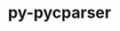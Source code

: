 ---
title: "py-pycparser"
layout: cache
categories: [package, develop]
meta: {"versions": ["2.20", "2.21"], "compilers": ["gcc@=11.1.0", "gcc@=11.3.0", "gcc@=7.3.1", "gcc@=7.5.0", "oneapi@=2023.1.0"], "oss": ["amzn2", "ubuntu18.04", "ubuntu20.04", "ubuntu22.04"], "platforms": ["linux"], "targets": ["aarch64", "ivybridge", "neoverse_n1", "ppc64le", "x86_64", "x86_64_v3"], "stacks": ["aws-isc", "aws-isc-aarch64", "data-vis-sdk", "e4s", "e4s-oneapi", "e4s-power", "ml-linux-x86_64-cpu", "ml-linux-x86_64-cuda", "ml-linux-x86_64-rocm", "radiuss", "root"], "num_specs": 109, "num_specs_by_stack": {"aws-isc-aarch64": 4, "root": 109, "aws-isc": 2, "radiuss": 58, "e4s-power": 13, "e4s-oneapi": 2, "data-vis-sdk": 7, "e4s": 8, "ml-linux-x86_64-cuda": 4, "ml-linux-x86_64-rocm": 4, "ml-linux-x86_64-cpu": 4}}
spec_details: [{"hash": "fx3u5ew7gdnvwuhknztinif3psqhzkgu", "compiler": "gcc@=7.3.1", "versions": ["2.21"], "os": "amzn2", "platform": "linux", "target": "aarch64", "variants": ["build_system=python_pip"], "stacks": ["aws-isc-aarch64", "root"], "size": "-", "tarball": "https://binaries.spack.io/develop/build_cache/linux-amzn2-aarch64/gcc-7.3.1/py-pycparser-2.21/linux-amzn2-aarch64-gcc-7.3.1-py-pycparser-2.21-fx3u5ew7gdnvwuhknztinif3psqhzkgu.spack"}, {"hash": "k6tgcc3a4ffr3tmu7cscd7qmfluzrsbj", "compiler": "gcc@=7.3.1", "versions": ["2.21"], "os": "amzn2", "platform": "linux", "target": "aarch64", "variants": ["build_system=python_pip"], "stacks": ["aws-isc-aarch64", "root"], "size": "-", "tarball": "https://binaries.spack.io/develop/build_cache/linux-amzn2-aarch64/gcc-7.3.1/py-pycparser-2.21/linux-amzn2-aarch64-gcc-7.3.1-py-pycparser-2.21-k6tgcc3a4ffr3tmu7cscd7qmfluzrsbj.spack"}, {"hash": "ylyjtki2tie7x3t3x2asbbg733n2uccb", "compiler": "gcc@=7.3.1", "versions": ["2.21"], "os": "amzn2", "platform": "linux", "target": "ivybridge", "variants": ["build_system=python_pip"], "stacks": ["root"], "size": "-", "tarball": "https://binaries.spack.io/develop/build_cache/linux-amzn2-ivybridge/gcc-7.3.1/py-pycparser-2.21/linux-amzn2-ivybridge-gcc-7.3.1-py-pycparser-2.21-ylyjtki2tie7x3t3x2asbbg733n2uccb.spack"}, {"hash": "ba7cexytsglhgym4vczjmbn7s4audjnq", "compiler": "gcc@=7.3.1", "versions": ["2.21"], "os": "amzn2", "platform": "linux", "target": "ivybridge", "variants": ["build_system=python_pip"], "stacks": ["root"], "size": "-", "tarball": "https://binaries.spack.io/develop/build_cache/linux-amzn2-ivybridge/gcc-7.3.1/py-pycparser-2.21/linux-amzn2-ivybridge-gcc-7.3.1-py-pycparser-2.21-ba7cexytsglhgym4vczjmbn7s4audjnq.spack"}, {"hash": "5ist2i57hbobgafdavqpyhcum6kcbqyy", "compiler": "gcc@=7.3.1", "versions": ["2.21"], "os": "amzn2", "platform": "linux", "target": "ivybridge", "variants": ["build_system=python_pip"], "stacks": ["root"], "size": "-", "tarball": "https://binaries.spack.io/develop/build_cache/linux-amzn2-ivybridge/gcc-7.3.1/py-pycparser-2.21/linux-amzn2-ivybridge-gcc-7.3.1-py-pycparser-2.21-5ist2i57hbobgafdavqpyhcum6kcbqyy.spack"}, {"hash": "4p6egowcworyvn26whuaju54nktnzfgx", "compiler": "gcc@=7.3.1", "versions": ["2.21"], "os": "amzn2", "platform": "linux", "target": "ivybridge", "variants": ["build_system=python_pip"], "stacks": ["root"], "size": "-", "tarball": "https://binaries.spack.io/develop/build_cache/linux-amzn2-ivybridge/gcc-7.3.1/py-pycparser-2.21/linux-amzn2-ivybridge-gcc-7.3.1-py-pycparser-2.21-4p6egowcworyvn26whuaju54nktnzfgx.spack"}, {"hash": "gpwyyj6okmjan2afdnxxcmoapxx7uds3", "compiler": "gcc@=7.3.1", "versions": ["2.21"], "os": "amzn2", "platform": "linux", "target": "ivybridge", "variants": ["build_system=python_pip"], "stacks": ["root"], "size": "-", "tarball": "https://binaries.spack.io/develop/build_cache/linux-amzn2-ivybridge/gcc-7.3.1/py-pycparser-2.21/linux-amzn2-ivybridge-gcc-7.3.1-py-pycparser-2.21-gpwyyj6okmjan2afdnxxcmoapxx7uds3.spack"}, {"hash": "geqfse63t3vtemhj5mngqnemzpxd7xeq", "compiler": "gcc@=7.3.1", "versions": ["2.21"], "os": "amzn2", "platform": "linux", "target": "neoverse_n1", "variants": ["build_system=python_pip"], "stacks": ["aws-isc-aarch64", "root"], "size": "-", "tarball": "https://binaries.spack.io/develop/build_cache/linux-amzn2-neoverse_n1/gcc-7.3.1/py-pycparser-2.21/linux-amzn2-neoverse_n1-gcc-7.3.1-py-pycparser-2.21-geqfse63t3vtemhj5mngqnemzpxd7xeq.spack"}, {"hash": "zewrlobgckgdxubvamyi3svuqo7degys", "compiler": "gcc@=7.3.1", "versions": ["2.21"], "os": "amzn2", "platform": "linux", "target": "neoverse_n1", "variants": ["build_system=python_pip"], "stacks": ["aws-isc-aarch64", "root"], "size": "-", "tarball": "https://binaries.spack.io/develop/build_cache/linux-amzn2-neoverse_n1/gcc-7.3.1/py-pycparser-2.21/linux-amzn2-neoverse_n1-gcc-7.3.1-py-pycparser-2.21-zewrlobgckgdxubvamyi3svuqo7degys.spack"}, {"hash": "3phdz6vm4imx6d3vzk5ul3qisc4sv7ez", "compiler": "gcc@=7.3.1", "versions": ["2.21"], "os": "amzn2", "platform": "linux", "target": "x86_64_v3", "variants": ["build_system=python_pip"], "stacks": ["aws-isc", "root"], "size": "-", "tarball": "https://binaries.spack.io/develop/build_cache/linux-amzn2-x86_64_v3/gcc-7.3.1/py-pycparser-2.21/linux-amzn2-x86_64_v3-gcc-7.3.1-py-pycparser-2.21-3phdz6vm4imx6d3vzk5ul3qisc4sv7ez.spack"}, {"hash": "pk2v5o3ssgti7hq7uxm4r6qwyh4tbo4w", "compiler": "gcc@=7.3.1", "versions": ["2.21"], "os": "amzn2", "platform": "linux", "target": "x86_64_v3", "variants": ["build_system=python_pip"], "stacks": ["aws-isc", "root"], "size": "-", "tarball": "https://binaries.spack.io/develop/build_cache/linux-amzn2-x86_64_v3/gcc-7.3.1/py-pycparser-2.21/linux-amzn2-x86_64_v3-gcc-7.3.1-py-pycparser-2.21-pk2v5o3ssgti7hq7uxm4r6qwyh4tbo4w.spack"}, {"hash": "6x6gkend4q4z6r7ytont6uhk77o6koql", "compiler": "gcc@=7.3.1", "versions": ["2.21"], "os": "amzn2", "platform": "linux", "target": "x86_64_v3", "variants": ["build_system=python_pip"], "stacks": ["root"], "size": "-", "tarball": "https://binaries.spack.io/develop/build_cache/linux-amzn2-x86_64_v3/gcc-7.3.1/py-pycparser-2.21/linux-amzn2-x86_64_v3-gcc-7.3.1-py-pycparser-2.21-6x6gkend4q4z6r7ytont6uhk77o6koql.spack"}, {"hash": "ks6tjanyzi4ymluxc4s7a7h7huycu5i2", "compiler": "gcc@=7.3.1", "versions": ["2.21"], "os": "amzn2", "platform": "linux", "target": "x86_64_v3", "variants": ["build_system=python_pip"], "stacks": ["root"], "size": "-", "tarball": "https://binaries.spack.io/develop/build_cache/linux-amzn2-x86_64_v3/gcc-7.3.1/py-pycparser-2.21/linux-amzn2-x86_64_v3-gcc-7.3.1-py-pycparser-2.21-ks6tjanyzi4ymluxc4s7a7h7huycu5i2.spack"}, {"hash": "pvhgrhcirtgbtjuho3werfyeyvemecak", "compiler": "gcc@=7.3.1", "versions": ["2.21"], "os": "amzn2", "platform": "linux", "target": "x86_64_v3", "variants": [], "stacks": ["root"], "size": "-", "tarball": "https://binaries.spack.io/develop/build_cache/linux-amzn2-x86_64_v3/gcc-7.3.1/py-pycparser-2.21/linux-amzn2-x86_64_v3-gcc-7.3.1-py-pycparser-2.21-pvhgrhcirtgbtjuho3werfyeyvemecak.spack"}, {"hash": "hp4tt7btj7vieqcfvqogueqme3akh5pa", "compiler": "gcc@=7.3.1", "versions": ["2.21"], "os": "amzn2", "platform": "linux", "target": "x86_64_v3", "variants": ["build_system=python_pip"], "stacks": ["root"], "size": "-", "tarball": "https://binaries.spack.io/develop/build_cache/linux-amzn2-x86_64_v3/gcc-7.3.1/py-pycparser-2.21/linux-amzn2-x86_64_v3-gcc-7.3.1-py-pycparser-2.21-hp4tt7btj7vieqcfvqogueqme3akh5pa.spack"}, {"hash": "3aftb5ymaiqqaz7ypbpu67afi2grha3z", "compiler": "gcc@=7.3.1", "versions": ["2.21"], "os": "amzn2", "platform": "linux", "target": "x86_64_v3", "variants": [], "stacks": ["root"], "size": "-", "tarball": "https://binaries.spack.io/develop/build_cache/linux-amzn2-x86_64_v3/gcc-7.3.1/py-pycparser-2.21/linux-amzn2-x86_64_v3-gcc-7.3.1-py-pycparser-2.21-3aftb5ymaiqqaz7ypbpu67afi2grha3z.spack"}, {"hash": "6p3bmmrocxktwxrny3i27blddncvaoi4", "compiler": "gcc@=7.3.1", "versions": ["2.21"], "os": "amzn2", "platform": "linux", "target": "x86_64_v3", "variants": ["build_system=python_pip"], "stacks": ["root"], "size": "-", "tarball": "https://binaries.spack.io/develop/build_cache/linux-amzn2-x86_64_v3/gcc-7.3.1/py-pycparser-2.21/linux-amzn2-x86_64_v3-gcc-7.3.1-py-pycparser-2.21-6p3bmmrocxktwxrny3i27blddncvaoi4.spack"}, {"hash": "kf3dozjlkbh36i5vbeeajtwrzl3j4bnn", "compiler": "gcc@=7.5.0", "versions": ["2.20"], "os": "ubuntu18.04", "platform": "linux", "target": "x86_64", "variants": [], "stacks": ["root", "radiuss"], "size": "-", "tarball": "https://binaries.spack.io/develop/build_cache/linux-ubuntu18.04-x86_64/gcc-7.5.0/py-pycparser-2.20/linux-ubuntu18.04-x86_64-gcc-7.5.0-py-pycparser-2.20-kf3dozjlkbh36i5vbeeajtwrzl3j4bnn.spack"}, {"hash": "a5iuthkmvj5o3gth6cnqcfczmcimggi6", "compiler": "gcc@=7.5.0", "versions": ["2.20"], "os": "ubuntu18.04", "platform": "linux", "target": "x86_64", "variants": [], "stacks": ["root", "radiuss"], "size": "-", "tarball": "https://binaries.spack.io/develop/build_cache/linux-ubuntu18.04-x86_64/gcc-7.5.0/py-pycparser-2.20/linux-ubuntu18.04-x86_64-gcc-7.5.0-py-pycparser-2.20-a5iuthkmvj5o3gth6cnqcfczmcimggi6.spack"}, {"hash": "7k36vi7qtu56qk75mn75qv5xxkei423h", "compiler": "gcc@=7.5.0", "versions": ["2.20"], "os": "ubuntu18.04", "platform": "linux", "target": "x86_64", "variants": [], "stacks": ["root", "radiuss"], "size": "-", "tarball": "https://binaries.spack.io/develop/build_cache/linux-ubuntu18.04-x86_64/gcc-7.5.0/py-pycparser-2.20/linux-ubuntu18.04-x86_64-gcc-7.5.0-py-pycparser-2.20-7k36vi7qtu56qk75mn75qv5xxkei423h.spack"}, {"hash": "i4vl6kf4tmb73un7vpmvttfl6h5dwosj", "compiler": "gcc@=7.5.0", "versions": ["2.20"], "os": "ubuntu18.04", "platform": "linux", "target": "x86_64", "variants": [], "stacks": ["root", "radiuss"], "size": "-", "tarball": "https://binaries.spack.io/develop/build_cache/linux-ubuntu18.04-x86_64/gcc-7.5.0/py-pycparser-2.20/linux-ubuntu18.04-x86_64-gcc-7.5.0-py-pycparser-2.20-i4vl6kf4tmb73un7vpmvttfl6h5dwosj.spack"}, {"hash": "rt2ydsggdet3krmdm7xw53ckytfmke7a", "compiler": "gcc@=7.5.0", "versions": ["2.20"], "os": "ubuntu18.04", "platform": "linux", "target": "x86_64", "variants": [], "stacks": ["root", "radiuss"], "size": "-", "tarball": "https://binaries.spack.io/develop/build_cache/linux-ubuntu18.04-x86_64/gcc-7.5.0/py-pycparser-2.20/linux-ubuntu18.04-x86_64-gcc-7.5.0-py-pycparser-2.20-rt2ydsggdet3krmdm7xw53ckytfmke7a.spack"}, {"hash": "izjl643i4r44v6ue2wi2bg2xfpuikafn", "compiler": "gcc@=7.5.0", "versions": ["2.20"], "os": "ubuntu18.04", "platform": "linux", "target": "x86_64", "variants": [], "stacks": ["root", "radiuss"], "size": "-", "tarball": "https://binaries.spack.io/develop/build_cache/linux-ubuntu18.04-x86_64/gcc-7.5.0/py-pycparser-2.20/linux-ubuntu18.04-x86_64-gcc-7.5.0-py-pycparser-2.20-izjl643i4r44v6ue2wi2bg2xfpuikafn.spack"}, {"hash": "qq7piytjrlvq4hbd2vxqxm4vakd4yt2p", "compiler": "gcc@=7.5.0", "versions": ["2.20"], "os": "ubuntu18.04", "platform": "linux", "target": "x86_64", "variants": [], "stacks": ["root", "radiuss"], "size": "-", "tarball": "https://binaries.spack.io/develop/build_cache/linux-ubuntu18.04-x86_64/gcc-7.5.0/py-pycparser-2.20/linux-ubuntu18.04-x86_64-gcc-7.5.0-py-pycparser-2.20-qq7piytjrlvq4hbd2vxqxm4vakd4yt2p.spack"}, {"hash": "ndqu5wcn4vtombgr4wlboutx5e3ynjgp", "compiler": "gcc@=7.5.0", "versions": ["2.20"], "os": "ubuntu18.04", "platform": "linux", "target": "x86_64", "variants": [], "stacks": ["root", "radiuss"], "size": "-", "tarball": "https://binaries.spack.io/develop/build_cache/linux-ubuntu18.04-x86_64/gcc-7.5.0/py-pycparser-2.20/linux-ubuntu18.04-x86_64-gcc-7.5.0-py-pycparser-2.20-ndqu5wcn4vtombgr4wlboutx5e3ynjgp.spack"}, {"hash": "bf37v3w56bp6l4aqu5iyrgvlmikre3o5", "compiler": "gcc@=7.5.0", "versions": ["2.20"], "os": "ubuntu18.04", "platform": "linux", "target": "x86_64", "variants": [], "stacks": ["root", "radiuss"], "size": "-", "tarball": "https://binaries.spack.io/develop/build_cache/linux-ubuntu18.04-x86_64/gcc-7.5.0/py-pycparser-2.20/linux-ubuntu18.04-x86_64-gcc-7.5.0-py-pycparser-2.20-bf37v3w56bp6l4aqu5iyrgvlmikre3o5.spack"}, {"hash": "vsqedra6xhorcozepzkqxu7gomwp3rfc", "compiler": "gcc@=7.5.0", "versions": ["2.20"], "os": "ubuntu18.04", "platform": "linux", "target": "x86_64", "variants": [], "stacks": ["root", "radiuss"], "size": "-", "tarball": "https://binaries.spack.io/develop/build_cache/linux-ubuntu18.04-x86_64/gcc-7.5.0/py-pycparser-2.20/linux-ubuntu18.04-x86_64-gcc-7.5.0-py-pycparser-2.20-vsqedra6xhorcozepzkqxu7gomwp3rfc.spack"}, {"hash": "town2fvhp4gqfdb245fmsd76do52te6t", "compiler": "gcc@=7.5.0", "versions": ["2.20"], "os": "ubuntu18.04", "platform": "linux", "target": "x86_64", "variants": [], "stacks": ["root", "radiuss"], "size": "-", "tarball": "https://binaries.spack.io/develop/build_cache/linux-ubuntu18.04-x86_64/gcc-7.5.0/py-pycparser-2.20/linux-ubuntu18.04-x86_64-gcc-7.5.0-py-pycparser-2.20-town2fvhp4gqfdb245fmsd76do52te6t.spack"}, {"hash": "yfbkb7iy2tz5pzcaqnuc2hq66qrl3m4z", "compiler": "gcc@=7.5.0", "versions": ["2.20"], "os": "ubuntu18.04", "platform": "linux", "target": "x86_64", "variants": [], "stacks": ["root", "radiuss"], "size": "-", "tarball": "https://binaries.spack.io/develop/build_cache/linux-ubuntu18.04-x86_64/gcc-7.5.0/py-pycparser-2.20/linux-ubuntu18.04-x86_64-gcc-7.5.0-py-pycparser-2.20-yfbkb7iy2tz5pzcaqnuc2hq66qrl3m4z.spack"}, {"hash": "njec6akchlrnvtmcnncec7djmf33kq72", "compiler": "gcc@=7.5.0", "versions": ["2.20"], "os": "ubuntu18.04", "platform": "linux", "target": "x86_64", "variants": [], "stacks": ["root", "radiuss"], "size": "-", "tarball": "https://binaries.spack.io/develop/build_cache/linux-ubuntu18.04-x86_64/gcc-7.5.0/py-pycparser-2.20/linux-ubuntu18.04-x86_64-gcc-7.5.0-py-pycparser-2.20-njec6akchlrnvtmcnncec7djmf33kq72.spack"}, {"hash": "mve7juhu54thbh6ffrsnmiom7i35kktx", "compiler": "gcc@=7.5.0", "versions": ["2.20"], "os": "ubuntu18.04", "platform": "linux", "target": "x86_64", "variants": [], "stacks": ["root", "radiuss"], "size": "-", "tarball": "https://binaries.spack.io/develop/build_cache/linux-ubuntu18.04-x86_64/gcc-7.5.0/py-pycparser-2.20/linux-ubuntu18.04-x86_64-gcc-7.5.0-py-pycparser-2.20-mve7juhu54thbh6ffrsnmiom7i35kktx.spack"}, {"hash": "yl22onkb743ax72l5s26gfkwa5m4r7dm", "compiler": "gcc@=7.5.0", "versions": ["2.20"], "os": "ubuntu18.04", "platform": "linux", "target": "x86_64", "variants": [], "stacks": ["root", "radiuss"], "size": "-", "tarball": "https://binaries.spack.io/develop/build_cache/linux-ubuntu18.04-x86_64/gcc-7.5.0/py-pycparser-2.20/linux-ubuntu18.04-x86_64-gcc-7.5.0-py-pycparser-2.20-yl22onkb743ax72l5s26gfkwa5m4r7dm.spack"}, {"hash": "td73h75cjgkszeopil2g5yb6jhxflwhu", "compiler": "gcc@=7.5.0", "versions": ["2.20"], "os": "ubuntu18.04", "platform": "linux", "target": "x86_64", "variants": [], "stacks": ["root", "radiuss"], "size": "-", "tarball": "https://binaries.spack.io/develop/build_cache/linux-ubuntu18.04-x86_64/gcc-7.5.0/py-pycparser-2.20/linux-ubuntu18.04-x86_64-gcc-7.5.0-py-pycparser-2.20-td73h75cjgkszeopil2g5yb6jhxflwhu.spack"}, {"hash": "aalcmbtazjp5yawdulaa2p3wou2n3ryg", "compiler": "gcc@=7.5.0", "versions": ["2.20"], "os": "ubuntu18.04", "platform": "linux", "target": "x86_64", "variants": [], "stacks": ["root", "radiuss"], "size": "-", "tarball": "https://binaries.spack.io/develop/build_cache/linux-ubuntu18.04-x86_64/gcc-7.5.0/py-pycparser-2.20/linux-ubuntu18.04-x86_64-gcc-7.5.0-py-pycparser-2.20-aalcmbtazjp5yawdulaa2p3wou2n3ryg.spack"}, {"hash": "fmnszfpovc2b3f4snvi4ol6bsctnvzqj", "compiler": "gcc@=7.5.0", "versions": ["2.20"], "os": "ubuntu18.04", "platform": "linux", "target": "x86_64", "variants": [], "stacks": ["root", "radiuss"], "size": "-", "tarball": "https://binaries.spack.io/develop/build_cache/linux-ubuntu18.04-x86_64/gcc-7.5.0/py-pycparser-2.20/linux-ubuntu18.04-x86_64-gcc-7.5.0-py-pycparser-2.20-fmnszfpovc2b3f4snvi4ol6bsctnvzqj.spack"}, {"hash": "oftffniapxolasqzsu6z7mwyvnvwtcck", "compiler": "gcc@=7.5.0", "versions": ["2.20"], "os": "ubuntu18.04", "platform": "linux", "target": "x86_64", "variants": [], "stacks": ["root", "radiuss"], "size": "-", "tarball": "https://binaries.spack.io/develop/build_cache/linux-ubuntu18.04-x86_64/gcc-7.5.0/py-pycparser-2.20/linux-ubuntu18.04-x86_64-gcc-7.5.0-py-pycparser-2.20-oftffniapxolasqzsu6z7mwyvnvwtcck.spack"}, {"hash": "sbnq3dujqglvrlghx6vvjdugzcyk66fk", "compiler": "gcc@=7.5.0", "versions": ["2.20"], "os": "ubuntu18.04", "platform": "linux", "target": "x86_64", "variants": [], "stacks": ["root", "radiuss"], "size": "-", "tarball": "https://binaries.spack.io/develop/build_cache/linux-ubuntu18.04-x86_64/gcc-7.5.0/py-pycparser-2.20/linux-ubuntu18.04-x86_64-gcc-7.5.0-py-pycparser-2.20-sbnq3dujqglvrlghx6vvjdugzcyk66fk.spack"}, {"hash": "t4qfjsznajkrvn7d4cnvubqr7d4yrdsq", "compiler": "gcc@=7.5.0", "versions": ["2.20"], "os": "ubuntu18.04", "platform": "linux", "target": "x86_64", "variants": [], "stacks": ["root", "radiuss"], "size": "-", "tarball": "https://binaries.spack.io/develop/build_cache/linux-ubuntu18.04-x86_64/gcc-7.5.0/py-pycparser-2.20/linux-ubuntu18.04-x86_64-gcc-7.5.0-py-pycparser-2.20-t4qfjsznajkrvn7d4cnvubqr7d4yrdsq.spack"}, {"hash": "wf55q5y6it3md6qxh7wbaf6tmwhonewp", "compiler": "gcc@=7.5.0", "versions": ["2.20"], "os": "ubuntu18.04", "platform": "linux", "target": "x86_64", "variants": [], "stacks": ["root", "radiuss"], "size": "-", "tarball": "https://binaries.spack.io/develop/build_cache/linux-ubuntu18.04-x86_64/gcc-7.5.0/py-pycparser-2.20/linux-ubuntu18.04-x86_64-gcc-7.5.0-py-pycparser-2.20-wf55q5y6it3md6qxh7wbaf6tmwhonewp.spack"}, {"hash": "ynkzidrbhu6tml7oxw4gdlqkouz5rus7", "compiler": "gcc@=7.5.0", "versions": ["2.20"], "os": "ubuntu18.04", "platform": "linux", "target": "x86_64", "variants": [], "stacks": ["root", "radiuss"], "size": "-", "tarball": "https://binaries.spack.io/develop/build_cache/linux-ubuntu18.04-x86_64/gcc-7.5.0/py-pycparser-2.20/linux-ubuntu18.04-x86_64-gcc-7.5.0-py-pycparser-2.20-ynkzidrbhu6tml7oxw4gdlqkouz5rus7.spack"}, {"hash": "25kgv2epwae4dmpe2zfqds7koxwuh645", "compiler": "gcc@=7.5.0", "versions": ["2.21"], "os": "ubuntu18.04", "platform": "linux", "target": "x86_64", "variants": ["build_system=python_pip"], "stacks": ["root", "radiuss"], "size": "-", "tarball": "https://binaries.spack.io/develop/build_cache/linux-ubuntu18.04-x86_64/gcc-7.5.0/py-pycparser-2.21/linux-ubuntu18.04-x86_64-gcc-7.5.0-py-pycparser-2.21-25kgv2epwae4dmpe2zfqds7koxwuh645.spack"}, {"hash": "hd3itj6whtgqb4s3qximje3uhgmiiutz", "compiler": "gcc@=7.5.0", "versions": ["2.20"], "os": "ubuntu18.04", "platform": "linux", "target": "x86_64", "variants": [], "stacks": ["root", "radiuss"], "size": "-", "tarball": "https://binaries.spack.io/develop/build_cache/linux-ubuntu18.04-x86_64/gcc-7.5.0/py-pycparser-2.20/linux-ubuntu18.04-x86_64-gcc-7.5.0-py-pycparser-2.20-hd3itj6whtgqb4s3qximje3uhgmiiutz.spack"}, {"hash": "echvll767rvjemei6eih3dg4glkzraao", "compiler": "gcc@=7.5.0", "versions": ["2.21"], "os": "ubuntu18.04", "platform": "linux", "target": "x86_64", "variants": [], "stacks": ["root", "radiuss"], "size": "-", "tarball": "https://binaries.spack.io/develop/build_cache/linux-ubuntu18.04-x86_64/gcc-7.5.0/py-pycparser-2.21/linux-ubuntu18.04-x86_64-gcc-7.5.0-py-pycparser-2.21-echvll767rvjemei6eih3dg4glkzraao.spack"}, {"hash": "tmntzccgsnjjcs4g33ovq2wfvydveet4", "compiler": "gcc@=7.5.0", "versions": ["2.20"], "os": "ubuntu18.04", "platform": "linux", "target": "x86_64", "variants": [], "stacks": ["root", "radiuss"], "size": "-", "tarball": "https://binaries.spack.io/develop/build_cache/linux-ubuntu18.04-x86_64/gcc-7.5.0/py-pycparser-2.20/linux-ubuntu18.04-x86_64-gcc-7.5.0-py-pycparser-2.20-tmntzccgsnjjcs4g33ovq2wfvydveet4.spack"}, {"hash": "nuq32d3z7ewiziuea2ufx2yp5hjwdk6i", "compiler": "gcc@=7.5.0", "versions": ["2.20"], "os": "ubuntu18.04", "platform": "linux", "target": "x86_64", "variants": [], "stacks": ["root", "radiuss"], "size": "-", "tarball": "https://binaries.spack.io/develop/build_cache/linux-ubuntu18.04-x86_64/gcc-7.5.0/py-pycparser-2.20/linux-ubuntu18.04-x86_64-gcc-7.5.0-py-pycparser-2.20-nuq32d3z7ewiziuea2ufx2yp5hjwdk6i.spack"}, {"hash": "jiv3gzrvllg76xfy4gxos7tooinhjxpv", "compiler": "gcc@=7.5.0", "versions": ["2.20"], "os": "ubuntu18.04", "platform": "linux", "target": "x86_64", "variants": [], "stacks": ["root", "radiuss"], "size": "-", "tarball": "https://binaries.spack.io/develop/build_cache/linux-ubuntu18.04-x86_64/gcc-7.5.0/py-pycparser-2.20/linux-ubuntu18.04-x86_64-gcc-7.5.0-py-pycparser-2.20-jiv3gzrvllg76xfy4gxos7tooinhjxpv.spack"}, {"hash": "7di4za77cbbaj3jmaa5cftlsqnytxdum", "compiler": "gcc@=7.5.0", "versions": ["2.20"], "os": "ubuntu18.04", "platform": "linux", "target": "x86_64", "variants": [], "stacks": ["root", "radiuss"], "size": "-", "tarball": "https://binaries.spack.io/develop/build_cache/linux-ubuntu18.04-x86_64/gcc-7.5.0/py-pycparser-2.20/linux-ubuntu18.04-x86_64-gcc-7.5.0-py-pycparser-2.20-7di4za77cbbaj3jmaa5cftlsqnytxdum.spack"}, {"hash": "wxx6bzp6mqe42fc7kmu4lnwib43j2yav", "compiler": "gcc@=7.5.0", "versions": ["2.20"], "os": "ubuntu18.04", "platform": "linux", "target": "x86_64", "variants": [], "stacks": ["root", "radiuss"], "size": "-", "tarball": "https://binaries.spack.io/develop/build_cache/linux-ubuntu18.04-x86_64/gcc-7.5.0/py-pycparser-2.20/linux-ubuntu18.04-x86_64-gcc-7.5.0-py-pycparser-2.20-wxx6bzp6mqe42fc7kmu4lnwib43j2yav.spack"}, {"hash": "vni46zoysh7q2fwhofeu3p37lc6qa7ga", "compiler": "gcc@=7.5.0", "versions": ["2.21"], "os": "ubuntu18.04", "platform": "linux", "target": "x86_64", "variants": ["build_system=python_pip"], "stacks": ["root", "radiuss"], "size": "-", "tarball": "https://binaries.spack.io/develop/build_cache/linux-ubuntu18.04-x86_64/gcc-7.5.0/py-pycparser-2.21/linux-ubuntu18.04-x86_64-gcc-7.5.0-py-pycparser-2.21-vni46zoysh7q2fwhofeu3p37lc6qa7ga.spack"}, {"hash": "wcuj6v5nhf7ygcxo7vplguhysizb7zfv", "compiler": "gcc@=7.5.0", "versions": ["2.20"], "os": "ubuntu18.04", "platform": "linux", "target": "x86_64", "variants": [], "stacks": ["root", "radiuss"], "size": "-", "tarball": "https://binaries.spack.io/develop/build_cache/linux-ubuntu18.04-x86_64/gcc-7.5.0/py-pycparser-2.20/linux-ubuntu18.04-x86_64-gcc-7.5.0-py-pycparser-2.20-wcuj6v5nhf7ygcxo7vplguhysizb7zfv.spack"}, {"hash": "3rqeu32eppvql64lb73pcx6pwfwy2tx7", "compiler": "gcc@=7.5.0", "versions": ["2.21"], "os": "ubuntu18.04", "platform": "linux", "target": "x86_64", "variants": ["build_system=python_pip"], "stacks": ["root", "radiuss"], "size": "-", "tarball": "https://binaries.spack.io/develop/build_cache/linux-ubuntu18.04-x86_64/gcc-7.5.0/py-pycparser-2.21/linux-ubuntu18.04-x86_64-gcc-7.5.0-py-pycparser-2.21-3rqeu32eppvql64lb73pcx6pwfwy2tx7.spack"}, {"hash": "sxkfbs6woeeteazpmsb637jyks4ulptv", "compiler": "gcc@=7.5.0", "versions": ["2.20"], "os": "ubuntu18.04", "platform": "linux", "target": "x86_64", "variants": [], "stacks": ["root", "radiuss"], "size": "-", "tarball": "https://binaries.spack.io/develop/build_cache/linux-ubuntu18.04-x86_64/gcc-7.5.0/py-pycparser-2.20/linux-ubuntu18.04-x86_64-gcc-7.5.0-py-pycparser-2.20-sxkfbs6woeeteazpmsb637jyks4ulptv.spack"}, {"hash": "iw6karoyvdfwnb4hizkllpniltble2gv", "compiler": "gcc@=7.5.0", "versions": ["2.20"], "os": "ubuntu18.04", "platform": "linux", "target": "x86_64", "variants": [], "stacks": ["root", "radiuss"], "size": "-", "tarball": "https://binaries.spack.io/develop/build_cache/linux-ubuntu18.04-x86_64/gcc-7.5.0/py-pycparser-2.20/linux-ubuntu18.04-x86_64-gcc-7.5.0-py-pycparser-2.20-iw6karoyvdfwnb4hizkllpniltble2gv.spack"}, {"hash": "ysbeuo6r7u2uz3wnlorbslnnkhve4ym2", "compiler": "gcc@=7.5.0", "versions": ["2.20"], "os": "ubuntu18.04", "platform": "linux", "target": "x86_64", "variants": [], "stacks": ["root", "radiuss"], "size": "-", "tarball": "https://binaries.spack.io/develop/build_cache/linux-ubuntu18.04-x86_64/gcc-7.5.0/py-pycparser-2.20/linux-ubuntu18.04-x86_64-gcc-7.5.0-py-pycparser-2.20-ysbeuo6r7u2uz3wnlorbslnnkhve4ym2.spack"}, {"hash": "f73asnwnvj7az2cuwtfp3m6weo7eeuja", "compiler": "gcc@=7.5.0", "versions": ["2.21"], "os": "ubuntu18.04", "platform": "linux", "target": "x86_64", "variants": [], "stacks": ["root", "radiuss"], "size": "-", "tarball": "https://binaries.spack.io/develop/build_cache/linux-ubuntu18.04-x86_64/gcc-7.5.0/py-pycparser-2.21/linux-ubuntu18.04-x86_64-gcc-7.5.0-py-pycparser-2.21-f73asnwnvj7az2cuwtfp3m6weo7eeuja.spack"}, {"hash": "a7x2lt6v7r2mrcg2dvibm67tqqn44w2d", "compiler": "gcc@=7.5.0", "versions": ["2.20"], "os": "ubuntu18.04", "platform": "linux", "target": "x86_64", "variants": [], "stacks": ["root", "radiuss"], "size": "-", "tarball": "https://binaries.spack.io/develop/build_cache/linux-ubuntu18.04-x86_64/gcc-7.5.0/py-pycparser-2.20/linux-ubuntu18.04-x86_64-gcc-7.5.0-py-pycparser-2.20-a7x2lt6v7r2mrcg2dvibm67tqqn44w2d.spack"}, {"hash": "zzamtqt5qnbu7rcerbsdofaroav3shya", "compiler": "gcc@=7.5.0", "versions": ["2.21"], "os": "ubuntu18.04", "platform": "linux", "target": "x86_64", "variants": ["build_system=python_pip"], "stacks": ["root", "radiuss"], "size": "-", "tarball": "https://binaries.spack.io/develop/build_cache/linux-ubuntu18.04-x86_64/gcc-7.5.0/py-pycparser-2.21/linux-ubuntu18.04-x86_64-gcc-7.5.0-py-pycparser-2.21-zzamtqt5qnbu7rcerbsdofaroav3shya.spack"}, {"hash": "atilwhlwtjvaie2lxt7vvc5orvzoollu", "compiler": "gcc@=7.5.0", "versions": ["2.20"], "os": "ubuntu18.04", "platform": "linux", "target": "x86_64", "variants": [], "stacks": ["root", "radiuss"], "size": "-", "tarball": "https://binaries.spack.io/develop/build_cache/linux-ubuntu18.04-x86_64/gcc-7.5.0/py-pycparser-2.20/linux-ubuntu18.04-x86_64-gcc-7.5.0-py-pycparser-2.20-atilwhlwtjvaie2lxt7vvc5orvzoollu.spack"}, {"hash": "6zugleoio3tf5jfqc4t37eqh5jd5l7zt", "compiler": "gcc@=7.5.0", "versions": ["2.21"], "os": "ubuntu18.04", "platform": "linux", "target": "x86_64", "variants": ["build_system=python_pip"], "stacks": ["root", "radiuss"], "size": "-", "tarball": "https://binaries.spack.io/develop/build_cache/linux-ubuntu18.04-x86_64/gcc-7.5.0/py-pycparser-2.21/linux-ubuntu18.04-x86_64-gcc-7.5.0-py-pycparser-2.21-6zugleoio3tf5jfqc4t37eqh5jd5l7zt.spack"}, {"hash": "l6wiwvuy4ugqf2itu55v5xoqvrkowr2h", "compiler": "gcc@=7.5.0", "versions": ["2.21"], "os": "ubuntu18.04", "platform": "linux", "target": "x86_64", "variants": ["build_system=python_pip"], "stacks": ["root", "radiuss"], "size": "-", "tarball": "https://binaries.spack.io/develop/build_cache/linux-ubuntu18.04-x86_64/gcc-7.5.0/py-pycparser-2.21/linux-ubuntu18.04-x86_64-gcc-7.5.0-py-pycparser-2.21-l6wiwvuy4ugqf2itu55v5xoqvrkowr2h.spack"}, {"hash": "4jg5iiwulm7pqhek3iv67mkysauvgsgm", "compiler": "gcc@=7.5.0", "versions": ["2.21"], "os": "ubuntu18.04", "platform": "linux", "target": "x86_64", "variants": ["build_system=python_pip"], "stacks": ["root", "radiuss"], "size": "-", "tarball": "https://binaries.spack.io/develop/build_cache/linux-ubuntu18.04-x86_64/gcc-7.5.0/py-pycparser-2.21/linux-ubuntu18.04-x86_64-gcc-7.5.0-py-pycparser-2.21-4jg5iiwulm7pqhek3iv67mkysauvgsgm.spack"}, {"hash": "xldf6tqqzd6ukzg6ibipsg7qtg3rd63q", "compiler": "gcc@=7.5.0", "versions": ["2.21"], "os": "ubuntu18.04", "platform": "linux", "target": "x86_64_v3", "variants": ["build_system=python_pip"], "stacks": ["root", "radiuss"], "size": "-", "tarball": "https://binaries.spack.io/develop/build_cache/linux-ubuntu18.04-x86_64_v3/gcc-7.5.0/py-pycparser-2.21/linux-ubuntu18.04-x86_64_v3-gcc-7.5.0-py-pycparser-2.21-xldf6tqqzd6ukzg6ibipsg7qtg3rd63q.spack"}, {"hash": "qf2ppgiuegkjvmbpcaoqncae3fqwmb6t", "compiler": "gcc@=7.5.0", "versions": ["2.21"], "os": "ubuntu18.04", "platform": "linux", "target": "x86_64_v3", "variants": ["build_system=python_pip"], "stacks": ["root", "radiuss"], "size": "-", "tarball": "https://binaries.spack.io/develop/build_cache/linux-ubuntu18.04-x86_64_v3/gcc-7.5.0/py-pycparser-2.21/linux-ubuntu18.04-x86_64_v3-gcc-7.5.0-py-pycparser-2.21-qf2ppgiuegkjvmbpcaoqncae3fqwmb6t.spack"}, {"hash": "ic33icyzqfe7lo6yas2erfzj4ms36fpm", "compiler": "gcc@=7.5.0", "versions": ["2.21"], "os": "ubuntu18.04", "platform": "linux", "target": "x86_64_v3", "variants": ["build_system=python_pip"], "stacks": ["root", "radiuss"], "size": "-", "tarball": "https://binaries.spack.io/develop/build_cache/linux-ubuntu18.04-x86_64_v3/gcc-7.5.0/py-pycparser-2.21/linux-ubuntu18.04-x86_64_v3-gcc-7.5.0-py-pycparser-2.21-ic33icyzqfe7lo6yas2erfzj4ms36fpm.spack"}, {"hash": "32xvf64wdflyvtons4cte2h5srxfawi4", "compiler": "gcc@=7.5.0", "versions": ["2.21"], "os": "ubuntu18.04", "platform": "linux", "target": "x86_64_v3", "variants": ["build_system=python_pip"], "stacks": ["root", "radiuss"], "size": "-", "tarball": "https://binaries.spack.io/develop/build_cache/linux-ubuntu18.04-x86_64_v3/gcc-7.5.0/py-pycparser-2.21/linux-ubuntu18.04-x86_64_v3-gcc-7.5.0-py-pycparser-2.21-32xvf64wdflyvtons4cte2h5srxfawi4.spack"}, {"hash": "5pan3dxhu6ix65ymguz537qcido5qgrn", "compiler": "gcc@=7.5.0", "versions": ["2.21"], "os": "ubuntu18.04", "platform": "linux", "target": "x86_64_v3", "variants": ["build_system=python_pip"], "stacks": ["root", "radiuss"], "size": "-", "tarball": "https://binaries.spack.io/develop/build_cache/linux-ubuntu18.04-x86_64_v3/gcc-7.5.0/py-pycparser-2.21/linux-ubuntu18.04-x86_64_v3-gcc-7.5.0-py-pycparser-2.21-5pan3dxhu6ix65ymguz537qcido5qgrn.spack"}, {"hash": "g6hx4nsympa5ulq7pbk6elhsp3zq6e3x", "compiler": "gcc@=7.5.0", "versions": ["2.21"], "os": "ubuntu18.04", "platform": "linux", "target": "x86_64_v3", "variants": ["build_system=python_pip"], "stacks": ["root", "radiuss"], "size": "-", "tarball": "https://binaries.spack.io/develop/build_cache/linux-ubuntu18.04-x86_64_v3/gcc-7.5.0/py-pycparser-2.21/linux-ubuntu18.04-x86_64_v3-gcc-7.5.0-py-pycparser-2.21-g6hx4nsympa5ulq7pbk6elhsp3zq6e3x.spack"}, {"hash": "5jctvivalzi5tefqho43lhgtmlljy3tg", "compiler": "gcc@=7.5.0", "versions": ["2.21"], "os": "ubuntu18.04", "platform": "linux", "target": "x86_64_v3", "variants": ["build_system=python_pip"], "stacks": ["root", "radiuss"], "size": "-", "tarball": "https://binaries.spack.io/develop/build_cache/linux-ubuntu18.04-x86_64_v3/gcc-7.5.0/py-pycparser-2.21/linux-ubuntu18.04-x86_64_v3-gcc-7.5.0-py-pycparser-2.21-5jctvivalzi5tefqho43lhgtmlljy3tg.spack"}, {"hash": "h7663u3rlokjzqegrjmbpk7btfkutiur", "compiler": "gcc@=7.5.0", "versions": ["2.21"], "os": "ubuntu18.04", "platform": "linux", "target": "x86_64_v3", "variants": ["build_system=python_pip"], "stacks": ["root", "radiuss"], "size": "-", "tarball": "https://binaries.spack.io/develop/build_cache/linux-ubuntu18.04-x86_64_v3/gcc-7.5.0/py-pycparser-2.21/linux-ubuntu18.04-x86_64_v3-gcc-7.5.0-py-pycparser-2.21-h7663u3rlokjzqegrjmbpk7btfkutiur.spack"}, {"hash": "b73ix5aky623hn3wfcnl6lnur5ap4osh", "compiler": "gcc@=7.5.0", "versions": ["2.21"], "os": "ubuntu18.04", "platform": "linux", "target": "x86_64_v3", "variants": ["build_system=python_pip"], "stacks": ["root", "radiuss"], "size": "-", "tarball": "https://binaries.spack.io/develop/build_cache/linux-ubuntu18.04-x86_64_v3/gcc-7.5.0/py-pycparser-2.21/linux-ubuntu18.04-x86_64_v3-gcc-7.5.0-py-pycparser-2.21-b73ix5aky623hn3wfcnl6lnur5ap4osh.spack"}, {"hash": "ak2d7foouzfi5yn7yn5rx7vqt7nllhmq", "compiler": "gcc@=7.5.0", "versions": ["2.21"], "os": "ubuntu18.04", "platform": "linux", "target": "x86_64_v3", "variants": ["build_system=python_pip"], "stacks": ["root", "radiuss"], "size": "-", "tarball": "https://binaries.spack.io/develop/build_cache/linux-ubuntu18.04-x86_64_v3/gcc-7.5.0/py-pycparser-2.21/linux-ubuntu18.04-x86_64_v3-gcc-7.5.0-py-pycparser-2.21-ak2d7foouzfi5yn7yn5rx7vqt7nllhmq.spack"}, {"hash": "y5eoxoovczuvoch6qfwgxxkgjcmnnz5r", "compiler": "gcc@=7.5.0", "versions": ["2.21"], "os": "ubuntu18.04", "platform": "linux", "target": "x86_64_v3", "variants": ["build_system=python_pip"], "stacks": ["root", "radiuss"], "size": "-", "tarball": "https://binaries.spack.io/develop/build_cache/linux-ubuntu18.04-x86_64_v3/gcc-7.5.0/py-pycparser-2.21/linux-ubuntu18.04-x86_64_v3-gcc-7.5.0-py-pycparser-2.21-y5eoxoovczuvoch6qfwgxxkgjcmnnz5r.spack"}, {"hash": "5joaowxzydjbdpbtunknbrbyvbldr6oj", "compiler": "gcc@=7.5.0", "versions": ["2.21"], "os": "ubuntu18.04", "platform": "linux", "target": "x86_64_v3", "variants": ["build_system=python_pip"], "stacks": ["root", "radiuss"], "size": "-", "tarball": "https://binaries.spack.io/develop/build_cache/linux-ubuntu18.04-x86_64_v3/gcc-7.5.0/py-pycparser-2.21/linux-ubuntu18.04-x86_64_v3-gcc-7.5.0-py-pycparser-2.21-5joaowxzydjbdpbtunknbrbyvbldr6oj.spack"}, {"hash": "44e4nl6cigp3dcndkwiaww4pxungsml3", "compiler": "gcc@=7.5.0", "versions": ["2.21"], "os": "ubuntu18.04", "platform": "linux", "target": "x86_64_v3", "variants": ["build_system=python_pip"], "stacks": ["root", "radiuss"], "size": "-", "tarball": "https://binaries.spack.io/develop/build_cache/linux-ubuntu18.04-x86_64_v3/gcc-7.5.0/py-pycparser-2.21/linux-ubuntu18.04-x86_64_v3-gcc-7.5.0-py-pycparser-2.21-44e4nl6cigp3dcndkwiaww4pxungsml3.spack"}, {"hash": "pvuja5ikqvrfgqsevivssmz7pl7ftm4j", "compiler": "gcc@=7.5.0", "versions": ["2.21"], "os": "ubuntu18.04", "platform": "linux", "target": "x86_64_v3", "variants": ["build_system=python_pip"], "stacks": ["root", "radiuss"], "size": "-", "tarball": "https://binaries.spack.io/develop/build_cache/linux-ubuntu18.04-x86_64_v3/gcc-7.5.0/py-pycparser-2.21/linux-ubuntu18.04-x86_64_v3-gcc-7.5.0-py-pycparser-2.21-pvuja5ikqvrfgqsevivssmz7pl7ftm4j.spack"}, {"hash": "b73vq7cy725bhq5alpqpt3lowl7k4cys", "compiler": "gcc@=11.1.0", "versions": ["2.21"], "os": "ubuntu20.04", "platform": "linux", "target": "ppc64le", "variants": ["build_system=python_pip"], "stacks": ["root", "e4s-power"], "size": "-", "tarball": "https://binaries.spack.io/develop/build_cache/linux-ubuntu20.04-ppc64le/gcc-11.1.0/py-pycparser-2.21/linux-ubuntu20.04-ppc64le-gcc-11.1.0-py-pycparser-2.21-b73vq7cy725bhq5alpqpt3lowl7k4cys.spack"}, {"hash": "hugsihzzfv6fyu2uqzqdf5spdyabcank", "compiler": "gcc@=11.1.0", "versions": ["2.21"], "os": "ubuntu20.04", "platform": "linux", "target": "ppc64le", "variants": ["build_system=python_pip"], "stacks": ["root", "e4s-power"], "size": "-", "tarball": "https://binaries.spack.io/develop/build_cache/linux-ubuntu20.04-ppc64le/gcc-11.1.0/py-pycparser-2.21/linux-ubuntu20.04-ppc64le-gcc-11.1.0-py-pycparser-2.21-hugsihzzfv6fyu2uqzqdf5spdyabcank.spack"}, {"hash": "ifvsitdon7zgokh265gqnypmv2dmifod", "compiler": "gcc@=11.1.0", "versions": ["2.21"], "os": "ubuntu20.04", "platform": "linux", "target": "ppc64le", "variants": ["build_system=python_pip"], "stacks": ["root", "e4s-power"], "size": "-", "tarball": "https://binaries.spack.io/develop/build_cache/linux-ubuntu20.04-ppc64le/gcc-11.1.0/py-pycparser-2.21/linux-ubuntu20.04-ppc64le-gcc-11.1.0-py-pycparser-2.21-ifvsitdon7zgokh265gqnypmv2dmifod.spack"}, {"hash": "tbg6wepi4vfq5muyqgnpqb6pne4sv4pb", "compiler": "gcc@=11.1.0", "versions": ["2.21"], "os": "ubuntu20.04", "platform": "linux", "target": "ppc64le", "variants": ["build_system=python_pip"], "stacks": ["root", "e4s-power"], "size": "-", "tarball": "https://binaries.spack.io/develop/build_cache/linux-ubuntu20.04-ppc64le/gcc-11.1.0/py-pycparser-2.21/linux-ubuntu20.04-ppc64le-gcc-11.1.0-py-pycparser-2.21-tbg6wepi4vfq5muyqgnpqb6pne4sv4pb.spack"}, {"hash": "zgxeu73o5efif3fqftznedcvuwk27s6c", "compiler": "gcc@=11.1.0", "versions": ["2.21"], "os": "ubuntu20.04", "platform": "linux", "target": "ppc64le", "variants": ["build_system=python_pip"], "stacks": ["root", "e4s-power"], "size": "-", "tarball": "https://binaries.spack.io/develop/build_cache/linux-ubuntu20.04-ppc64le/gcc-11.1.0/py-pycparser-2.21/linux-ubuntu20.04-ppc64le-gcc-11.1.0-py-pycparser-2.21-zgxeu73o5efif3fqftznedcvuwk27s6c.spack"}, {"hash": "5q4tptppihws2icjnnbnuepw43t247tj", "compiler": "gcc@=11.1.0", "versions": ["2.21"], "os": "ubuntu20.04", "platform": "linux", "target": "ppc64le", "variants": ["build_system=python_pip"], "stacks": ["root", "e4s-power"], "size": "-", "tarball": "https://binaries.spack.io/develop/build_cache/linux-ubuntu20.04-ppc64le/gcc-11.1.0/py-pycparser-2.21/linux-ubuntu20.04-ppc64le-gcc-11.1.0-py-pycparser-2.21-5q4tptppihws2icjnnbnuepw43t247tj.spack"}, {"hash": "mygc4rwnb5vq24xxrjner5ceh7whhri7", "compiler": "gcc@=11.1.0", "versions": ["2.21"], "os": "ubuntu20.04", "platform": "linux", "target": "ppc64le", "variants": ["build_system=python_pip"], "stacks": ["root", "e4s-power"], "size": "-", "tarball": "https://binaries.spack.io/develop/build_cache/linux-ubuntu20.04-ppc64le/gcc-11.1.0/py-pycparser-2.21/linux-ubuntu20.04-ppc64le-gcc-11.1.0-py-pycparser-2.21-mygc4rwnb5vq24xxrjner5ceh7whhri7.spack"}, {"hash": "yh2wmhjsdfpp52pzcici77fob2u6pmcy", "compiler": "gcc@=11.1.0", "versions": ["2.21"], "os": "ubuntu20.04", "platform": "linux", "target": "ppc64le", "variants": ["build_system=python_pip"], "stacks": ["root", "e4s-power"], "size": "-", "tarball": "https://binaries.spack.io/develop/build_cache/linux-ubuntu20.04-ppc64le/gcc-11.1.0/py-pycparser-2.21/linux-ubuntu20.04-ppc64le-gcc-11.1.0-py-pycparser-2.21-yh2wmhjsdfpp52pzcici77fob2u6pmcy.spack"}, {"hash": "aybx6hulss3ckbt2mbdnpfnertkvsww7", "compiler": "gcc@=11.1.0", "versions": ["2.21"], "os": "ubuntu20.04", "platform": "linux", "target": "ppc64le", "variants": ["build_system=python_pip"], "stacks": ["root", "e4s-power"], "size": "-", "tarball": "https://binaries.spack.io/develop/build_cache/linux-ubuntu20.04-ppc64le/gcc-11.1.0/py-pycparser-2.21/linux-ubuntu20.04-ppc64le-gcc-11.1.0-py-pycparser-2.21-aybx6hulss3ckbt2mbdnpfnertkvsww7.spack"}, {"hash": "xbphy73ca5pbhm4zxp4giki6qqcyeimb", "compiler": "gcc@=11.1.0", "versions": ["2.21"], "os": "ubuntu20.04", "platform": "linux", "target": "ppc64le", "variants": ["build_system=python_pip"], "stacks": ["root", "e4s-power"], "size": "-", "tarball": "https://binaries.spack.io/develop/build_cache/linux-ubuntu20.04-ppc64le/gcc-11.1.0/py-pycparser-2.21/linux-ubuntu20.04-ppc64le-gcc-11.1.0-py-pycparser-2.21-xbphy73ca5pbhm4zxp4giki6qqcyeimb.spack"}, {"hash": "ngh34sirh7dhdbb7xh3o7iu2l7htonn2", "compiler": "gcc@=11.1.0", "versions": ["2.21"], "os": "ubuntu20.04", "platform": "linux", "target": "ppc64le", "variants": ["build_system=python_pip"], "stacks": ["root", "e4s-power"], "size": "-", "tarball": "https://binaries.spack.io/develop/build_cache/linux-ubuntu20.04-ppc64le/gcc-11.1.0/py-pycparser-2.21/linux-ubuntu20.04-ppc64le-gcc-11.1.0-py-pycparser-2.21-ngh34sirh7dhdbb7xh3o7iu2l7htonn2.spack"}, {"hash": "bkv46wdsduxg2waq5kah6d2kojun5j2i", "compiler": "gcc@=11.1.0", "versions": ["2.21"], "os": "ubuntu20.04", "platform": "linux", "target": "ppc64le", "variants": ["build_system=python_pip"], "stacks": ["root", "e4s-power"], "size": "-", "tarball": "https://binaries.spack.io/develop/build_cache/linux-ubuntu20.04-ppc64le/gcc-11.1.0/py-pycparser-2.21/linux-ubuntu20.04-ppc64le-gcc-11.1.0-py-pycparser-2.21-bkv46wdsduxg2waq5kah6d2kojun5j2i.spack"}, {"hash": "q246epk5p3ea4yz5g6hnkkhazz5hv2ca", "compiler": "gcc@=11.1.0", "versions": ["2.21"], "os": "ubuntu20.04", "platform": "linux", "target": "ppc64le", "variants": ["build_system=python_pip"], "stacks": ["root", "e4s-power"], "size": "-", "tarball": "https://binaries.spack.io/develop/build_cache/linux-ubuntu20.04-ppc64le/gcc-11.1.0/py-pycparser-2.21/linux-ubuntu20.04-ppc64le-gcc-11.1.0-py-pycparser-2.21-q246epk5p3ea4yz5g6hnkkhazz5hv2ca.spack"}, {"hash": "ppyakqtn22qmaguqczxkf7raf6jz2cvy", "compiler": "oneapi@=2023.1.0", "versions": ["2.21"], "os": "ubuntu20.04", "platform": "linux", "target": "x86_64", "variants": ["build_system=python_pip"], "stacks": ["e4s-oneapi", "root"], "size": "-", "tarball": "https://binaries.spack.io/develop/build_cache/linux-ubuntu20.04-x86_64/oneapi-2023.1.0/py-pycparser-2.21/linux-ubuntu20.04-x86_64-oneapi-2023.1.0-py-pycparser-2.21-ppyakqtn22qmaguqczxkf7raf6jz2cvy.spack"}, {"hash": "t6zx3dytngvwxvbietf4biwbzq6573qp", "compiler": "oneapi@=2023.1.0", "versions": ["2.21"], "os": "ubuntu20.04", "platform": "linux", "target": "x86_64", "variants": ["build_system=python_pip"], "stacks": ["e4s-oneapi", "root"], "size": "-", "tarball": "https://binaries.spack.io/develop/build_cache/linux-ubuntu20.04-x86_64/oneapi-2023.1.0/py-pycparser-2.21/linux-ubuntu20.04-x86_64-oneapi-2023.1.0-py-pycparser-2.21-t6zx3dytngvwxvbietf4biwbzq6573qp.spack"}, {"hash": "xfc6eqscqjae3mvae4na6jdbs3bkfbqn", "compiler": "gcc@=11.1.0", "versions": ["2.21"], "os": "ubuntu20.04", "platform": "linux", "target": "x86_64_v3", "variants": ["build_system=python_pip"], "stacks": ["root", "data-vis-sdk"], "size": "-", "tarball": "https://binaries.spack.io/develop/build_cache/linux-ubuntu20.04-x86_64_v3/gcc-11.1.0/py-pycparser-2.21/linux-ubuntu20.04-x86_64_v3-gcc-11.1.0-py-pycparser-2.21-xfc6eqscqjae3mvae4na6jdbs3bkfbqn.spack"}, {"hash": "fmnmqvglqidxzvqsqhpjsl5nnehx2uah", "compiler": "gcc@=11.1.0", "versions": ["2.21"], "os": "ubuntu20.04", "platform": "linux", "target": "x86_64_v3", "variants": ["build_system=python_pip"], "stacks": ["root", "e4s"], "size": "-", "tarball": "https://binaries.spack.io/develop/build_cache/linux-ubuntu20.04-x86_64_v3/gcc-11.1.0/py-pycparser-2.21/linux-ubuntu20.04-x86_64_v3-gcc-11.1.0-py-pycparser-2.21-fmnmqvglqidxzvqsqhpjsl5nnehx2uah.spack"}, {"hash": "va47ahe4ia2rdoiqrvvxypvoo6ciorfx", "compiler": "gcc@=11.1.0", "versions": ["2.21"], "os": "ubuntu20.04", "platform": "linux", "target": "x86_64_v3", "variants": ["build_system=python_pip"], "stacks": ["root", "data-vis-sdk"], "size": "-", "tarball": "https://binaries.spack.io/develop/build_cache/linux-ubuntu20.04-x86_64_v3/gcc-11.1.0/py-pycparser-2.21/linux-ubuntu20.04-x86_64_v3-gcc-11.1.0-py-pycparser-2.21-va47ahe4ia2rdoiqrvvxypvoo6ciorfx.spack"}, {"hash": "2kcprsul6gnbcbo7eo4c2xg4hgxrpmax", "compiler": "gcc@=11.1.0", "versions": ["2.21"], "os": "ubuntu20.04", "platform": "linux", "target": "x86_64_v3", "variants": ["build_system=python_pip"], "stacks": ["root", "data-vis-sdk"], "size": "-", "tarball": "https://binaries.spack.io/develop/build_cache/linux-ubuntu20.04-x86_64_v3/gcc-11.1.0/py-pycparser-2.21/linux-ubuntu20.04-x86_64_v3-gcc-11.1.0-py-pycparser-2.21-2kcprsul6gnbcbo7eo4c2xg4hgxrpmax.spack"}, {"hash": "nr3puqd27kf6i3srt2fsggrf3sjw275j", "compiler": "gcc@=11.1.0", "versions": ["2.21"], "os": "ubuntu20.04", "platform": "linux", "target": "x86_64_v3", "variants": ["build_system=python_pip"], "stacks": ["root", "data-vis-sdk"], "size": "-", "tarball": "https://binaries.spack.io/develop/build_cache/linux-ubuntu20.04-x86_64_v3/gcc-11.1.0/py-pycparser-2.21/linux-ubuntu20.04-x86_64_v3-gcc-11.1.0-py-pycparser-2.21-nr3puqd27kf6i3srt2fsggrf3sjw275j.spack"}, {"hash": "jbwc7evsojmptu7jsjd4ro3u7tqpxpwb", "compiler": "gcc@=11.1.0", "versions": ["2.21"], "os": "ubuntu20.04", "platform": "linux", "target": "x86_64_v3", "variants": ["build_system=python_pip"], "stacks": ["root", "data-vis-sdk"], "size": "-", "tarball": "https://binaries.spack.io/develop/build_cache/linux-ubuntu20.04-x86_64_v3/gcc-11.1.0/py-pycparser-2.21/linux-ubuntu20.04-x86_64_v3-gcc-11.1.0-py-pycparser-2.21-jbwc7evsojmptu7jsjd4ro3u7tqpxpwb.spack"}, {"hash": "hwin4gqee2qriuii4sgoahiq6tbcbj5a", "compiler": "gcc@=11.1.0", "versions": ["2.21"], "os": "ubuntu20.04", "platform": "linux", "target": "x86_64_v3", "variants": ["build_system=python_pip"], "stacks": ["root", "data-vis-sdk"], "size": "-", "tarball": "https://binaries.spack.io/develop/build_cache/linux-ubuntu20.04-x86_64_v3/gcc-11.1.0/py-pycparser-2.21/linux-ubuntu20.04-x86_64_v3-gcc-11.1.0-py-pycparser-2.21-hwin4gqee2qriuii4sgoahiq6tbcbj5a.spack"}, {"hash": "kvbi3y7mte55d3ohrtq6o5zidj32ga2i", "compiler": "gcc@=11.1.0", "versions": ["2.21"], "os": "ubuntu20.04", "platform": "linux", "target": "x86_64_v3", "variants": ["build_system=python_pip"], "stacks": ["root", "data-vis-sdk"], "size": "-", "tarball": "https://binaries.spack.io/develop/build_cache/linux-ubuntu20.04-x86_64_v3/gcc-11.1.0/py-pycparser-2.21/linux-ubuntu20.04-x86_64_v3-gcc-11.1.0-py-pycparser-2.21-kvbi3y7mte55d3ohrtq6o5zidj32ga2i.spack"}, {"hash": "2qbjh2gojijhh6ercdml4ejlzlwal6r3", "compiler": "gcc@=11.1.0", "versions": ["2.21"], "os": "ubuntu20.04", "platform": "linux", "target": "x86_64_v3", "variants": ["build_system=python_pip"], "stacks": ["root", "e4s"], "size": "-", "tarball": "https://binaries.spack.io/develop/build_cache/linux-ubuntu20.04-x86_64_v3/gcc-11.1.0/py-pycparser-2.21/linux-ubuntu20.04-x86_64_v3-gcc-11.1.0-py-pycparser-2.21-2qbjh2gojijhh6ercdml4ejlzlwal6r3.spack"}, {"hash": "4i3pzqiot7wznxbigsbe32bhvhxudcrv", "compiler": "gcc@=11.1.0", "versions": ["2.21"], "os": "ubuntu20.04", "platform": "linux", "target": "x86_64_v3", "variants": ["build_system=python_pip"], "stacks": ["root", "e4s"], "size": "-", "tarball": "https://binaries.spack.io/develop/build_cache/linux-ubuntu20.04-x86_64_v3/gcc-11.1.0/py-pycparser-2.21/linux-ubuntu20.04-x86_64_v3-gcc-11.1.0-py-pycparser-2.21-4i3pzqiot7wznxbigsbe32bhvhxudcrv.spack"}, {"hash": "gcj4cccoteannmqwtfeyrykwtnoivr7d", "compiler": "gcc@=11.1.0", "versions": ["2.21"], "os": "ubuntu20.04", "platform": "linux", "target": "x86_64_v3", "variants": ["build_system=python_pip"], "stacks": ["root", "e4s"], "size": "-", "tarball": "https://binaries.spack.io/develop/build_cache/linux-ubuntu20.04-x86_64_v3/gcc-11.1.0/py-pycparser-2.21/linux-ubuntu20.04-x86_64_v3-gcc-11.1.0-py-pycparser-2.21-gcj4cccoteannmqwtfeyrykwtnoivr7d.spack"}, {"hash": "zv2glimpl6ea5xilfrtcab4xlzzq67ds", "compiler": "gcc@=11.1.0", "versions": ["2.21"], "os": "ubuntu20.04", "platform": "linux", "target": "x86_64_v3", "variants": ["build_system=python_pip"], "stacks": ["root", "e4s"], "size": "-", "tarball": "https://binaries.spack.io/develop/build_cache/linux-ubuntu20.04-x86_64_v3/gcc-11.1.0/py-pycparser-2.21/linux-ubuntu20.04-x86_64_v3-gcc-11.1.0-py-pycparser-2.21-zv2glimpl6ea5xilfrtcab4xlzzq67ds.spack"}, {"hash": "ua6ea35ukht4mehos4vbqasexq4fwkoo", "compiler": "gcc@=11.1.0", "versions": ["2.21"], "os": "ubuntu20.04", "platform": "linux", "target": "x86_64_v3", "variants": ["build_system=python_pip"], "stacks": ["root", "e4s"], "size": "-", "tarball": "https://binaries.spack.io/develop/build_cache/linux-ubuntu20.04-x86_64_v3/gcc-11.1.0/py-pycparser-2.21/linux-ubuntu20.04-x86_64_v3-gcc-11.1.0-py-pycparser-2.21-ua6ea35ukht4mehos4vbqasexq4fwkoo.spack"}, {"hash": "njmc57agq3g64kwpju73gu2umhok2gww", "compiler": "gcc@=11.1.0", "versions": ["2.21"], "os": "ubuntu20.04", "platform": "linux", "target": "x86_64_v3", "variants": ["build_system=python_pip"], "stacks": ["root", "e4s"], "size": "-", "tarball": "https://binaries.spack.io/develop/build_cache/linux-ubuntu20.04-x86_64_v3/gcc-11.1.0/py-pycparser-2.21/linux-ubuntu20.04-x86_64_v3-gcc-11.1.0-py-pycparser-2.21-njmc57agq3g64kwpju73gu2umhok2gww.spack"}, {"hash": "h6gmdb2ff55skfdg6mkb5g3q5v2rwf63", "compiler": "gcc@=11.1.0", "versions": ["2.21"], "os": "ubuntu20.04", "platform": "linux", "target": "x86_64_v3", "variants": ["build_system=python_pip"], "stacks": ["root", "e4s"], "size": "-", "tarball": "https://binaries.spack.io/develop/build_cache/linux-ubuntu20.04-x86_64_v3/gcc-11.1.0/py-pycparser-2.21/linux-ubuntu20.04-x86_64_v3-gcc-11.1.0-py-pycparser-2.21-h6gmdb2ff55skfdg6mkb5g3q5v2rwf63.spack"}, {"hash": "ck2fljfnic3nzcppwkhwirkuq4mb6f6m", "compiler": "gcc@=11.3.0", "versions": ["2.21"], "os": "ubuntu22.04", "platform": "linux", "target": "x86_64_v3", "variants": ["build_system=python_pip"], "stacks": ["ml-linux-x86_64-cuda", "root", "ml-linux-x86_64-rocm", "ml-linux-x86_64-cpu"], "size": "-", "tarball": "https://binaries.spack.io/develop/build_cache/linux-ubuntu22.04-x86_64_v3/gcc-11.3.0/py-pycparser-2.21/linux-ubuntu22.04-x86_64_v3-gcc-11.3.0-py-pycparser-2.21-ck2fljfnic3nzcppwkhwirkuq4mb6f6m.spack"}, {"hash": "5lwnxtsumuyn7xc7zlrhgxktsqrjpugm", "compiler": "gcc@=11.3.0", "versions": ["2.21"], "os": "ubuntu22.04", "platform": "linux", "target": "x86_64_v3", "variants": ["build_system=python_pip"], "stacks": ["ml-linux-x86_64-cuda", "root", "ml-linux-x86_64-rocm", "ml-linux-x86_64-cpu"], "size": "-", "tarball": "https://binaries.spack.io/develop/build_cache/linux-ubuntu22.04-x86_64_v3/gcc-11.3.0/py-pycparser-2.21/linux-ubuntu22.04-x86_64_v3-gcc-11.3.0-py-pycparser-2.21-5lwnxtsumuyn7xc7zlrhgxktsqrjpugm.spack"}, {"hash": "xjhgs7cf5i3titkj54atadw5a2gvkmsu", "compiler": "gcc@=11.3.0", "versions": ["2.21"], "os": "ubuntu22.04", "platform": "linux", "target": "x86_64_v3", "variants": ["build_system=python_pip"], "stacks": ["ml-linux-x86_64-cuda", "root", "ml-linux-x86_64-rocm", "ml-linux-x86_64-cpu"], "size": "-", "tarball": "https://binaries.spack.io/develop/build_cache/linux-ubuntu22.04-x86_64_v3/gcc-11.3.0/py-pycparser-2.21/linux-ubuntu22.04-x86_64_v3-gcc-11.3.0-py-pycparser-2.21-xjhgs7cf5i3titkj54atadw5a2gvkmsu.spack"}, {"hash": "mmjrke4ymeqg4xcmojavewge4lhdd3w2", "compiler": "gcc@=11.3.0", "versions": ["2.21"], "os": "ubuntu22.04", "platform": "linux", "target": "x86_64_v3", "variants": ["build_system=python_pip"], "stacks": ["ml-linux-x86_64-cuda", "root", "ml-linux-x86_64-rocm", "ml-linux-x86_64-cpu"], "size": "-", "tarball": "https://binaries.spack.io/develop/build_cache/linux-ubuntu22.04-x86_64_v3/gcc-11.3.0/py-pycparser-2.21/linux-ubuntu22.04-x86_64_v3-gcc-11.3.0-py-pycparser-2.21-mmjrke4ymeqg4xcmojavewge4lhdd3w2.spack"}]
---